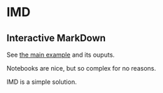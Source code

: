 # IMD

## Interactive MarkDown

See [the main example](./examples/fibonacci.imd) and its ouputs.

Notebooks are nice, but so complex for no reasons.

IMD is a simple solution.
